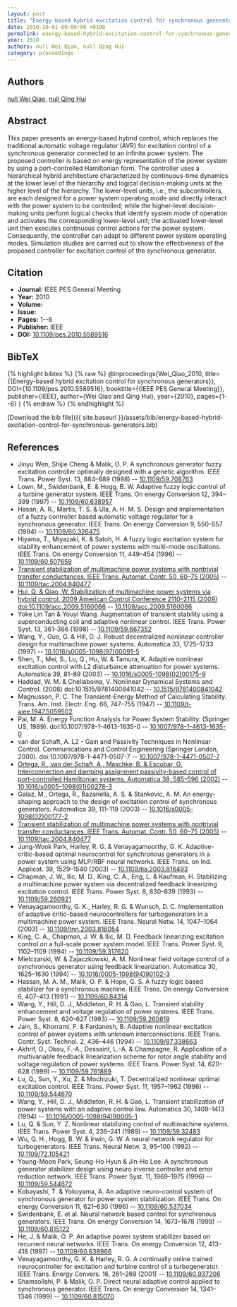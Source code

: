 ```yaml
---
layout: post
title: "Energy-based hybrid excitation control for synchronous generators"
date: 2010-10-01 00:00:00 +0100
permalink: energy-based-hybrid-excitation-control-for-synchronous-generators
year: 2010
authors: null Wei Qiao, null Qing Hui
category: proceedings
---
```

 
## Authors
[null Wei Qiao](authors/wei-qiao), [null Qing Hui](authors/qing-hui)
 
## Abstract
This paper presents an energy-based hybrid control, which replaces the traditional automatic voltage regulator (AVR) for excitation control of a synchronous generator connected to an infinite power system. The proposed controller is based on energy representation of the power system by using a port-controlled Hamiltonian form. The controller uses a hierarchical hybrid architecture characterized by continuous-time dynamics at the lower level of the hierarchy and logical decision-making units at the higher level of the hierarchy. The lower-level units, i.e., the subcontrollers, are each designed for a power system operating mode and directly interact with the power system to be controlled; while the higher-level decision-making units perform logical checks that identify system mode of operation and activates the corresponding lower-level unit; the activated lower-level unit then executes continuous control actions for the power system. Consequently, the controller can adapt to different power system operating modes. Simulation studies are carried out to show the effectiveness of the proposed controller for excitation control of the synchronous generator.
 
## Citation
- **Journal:** IEEE PES General Meeting
- **Year:** 2010
- **Volume:** 
- **Issue:** 
- **Pages:** 1--6
- **Publisher:** IEEE
- **DOI:** [10.1109/pes.2010.5589516](https://doi.org/10.1109/pes.2010.5589516)
 
## BibTeX
{% highlight bibtex %}
{% raw %}
@inproceedings{Wei_Qiao_2010,
  title={{Energy-based hybrid excitation control for synchronous generators}},
  DOI={10.1109/pes.2010.5589516},
  booktitle={{IEEE PES General Meeting}},
  publisher={IEEE},
  author={Wei Qiao and Qing Hui},
  year={2010},
  pages={1--6}
}
{% endraw %}
{% endhighlight %}
 
[Download the bib file]({{ site.baseurl }}/assets/bib/energy-based-hybrid-excitation-control-for-synchronous-generators.bib)
 
## References
- Jinyu Wen, Shijie Cheng & Malik, O. P. A synchronous generator fuzzy excitation controller optimally designed with a genetic algorithm. IEEE Trans. Power Syst. 13, 884–889 (1998) -- [10.1109/59.708763](https://doi.org/10.1109/59.708763)
- Lown, M., Swidenbank, E. & Hogg, B. W. Adaptive fuzzy logic control of a turbine generator system. IEEE Trans. On energy Conversion 12, 394–399 (1997) -- [10.1109/60.638957](https://doi.org/10.1109/60.638957)
- Hasan, A. R., Martis, T. S. & Ula, A. H. M. S. Design and implementation of a fuzzy controller based automatic voltage regulator for a synchronous generator. IEEE Trans. On energy Conversion 9, 550–557 (1994) -- [10.1109/60.326475](https://doi.org/10.1109/60.326475)
- Hiyama, T., Miyazaki, K. & Satoh, H. A fuzzy logic excitation system for stability enhancement of power systems with multi-mode oscillations. IEEE Trans. On energy Conversion 11, 449–454 (1996) -- [10.1109/60.507659](https://doi.org/10.1109/60.507659)
- [Transient stabilization of multimachine power systems with nontrivial transfer conductances. IEEE Trans. Automat. Contr. 50, 60–75 (2005)](transient-stabilization-of-multimachine-power-systems-with-nontrivial-transfer-conductances) -- [10.1109/tac.2004.840477](https://doi.org/10.1109/tac.2004.840477)
- [Hui, Q. & Qiao, W. Stabilization of multimachine power systems via hybrid control. 2009 American Control Conference 2110–2115 (2009) doi:10.1109/acc.2009.5160066](stabilization-of-multimachine-power-systems-via-hybrid-control) -- [10.1109/acc.2009.5160066](https://doi.org/10.1109/acc.2009.5160066)
- Yoke Lin Tan & Youyi Wang. Augmentation of transient stability using a superconducting coil and adaptive nonlinear control. IEEE Trans. Power Syst. 13, 361–366 (1998) -- [10.1109/59.667352](https://doi.org/10.1109/59.667352)
- Wang, Y., Guo, G. & Hill, D. J. Robust decentralized nonlinear controller design for multimachine power systems. Automatica 33, 1725–1733 (1997) -- [10.1016/s0005-1098(97)00091-5](https://doi.org/10.1016/s0005-1098(97)00091-5)
- Shen, T., Mei, S., Lu, Q., Hu, W. & Tamura, K. Adaptive nonlinear excitation control with L2 disturbance attenuation for power systems. Automatica 39, 81–89 (2003) -- [10.1016/s0005-1098(02)00175-9](https://doi.org/10.1016/s0005-1098(02)00175-9)
- Haddad, W. M. & Chellaboina, V. Nonlinear Dynamical Systems and Control. (2008) doi:10.1515/9781400841042 -- [10.1515/9781400841042](https://doi.org/10.1515/9781400841042)
- Magnusson, P. C. The Transient-Energy Method of Calculating Stability. Trans. Am. Inst. Electr. Eng. 66, 747–755 (1947) -- [10.1109/t-aiee.1947.5059502](https://doi.org/10.1109/t-aiee.1947.5059502)
- Pai, M. A. Energy Function Analysis for Power System Stability. (Springer US, 1989). doi:10.1007/978-1-4613-1635-0 -- [10.1007/978-1-4613-1635-0](https://doi.org/10.1007/978-1-4613-1635-0)
- van der Schaft, A. L2 - Gain and Passivity Techniques in Nonlinear Control. Communications and Control Engineering (Springer London, 2000). doi:10.1007/978-1-4471-0507-7 -- [10.1007/978-1-4471-0507-7](https://doi.org/10.1007/978-1-4471-0507-7)
- [Ortega, R., van der Schaft, A., Maschke, B. & Escobar, G. Interconnection and damping assignment passivity-based control of port-controlled Hamiltonian systems. Automatica 38, 585–596 (2002)](interconnection-and-damping-assignment-passivity-based-control-of-port-controlled-hamiltonian-systems) -- [10.1016/s0005-1098(01)00278-3](https://doi.org/10.1016/s0005-1098(01)00278-3)
- Galaz, M., Ortega, R., Bazanella, A. S. & Stankovic, A. M. An energy-shaping approach to the design of excitation control of synchronous generators. Automatica 39, 111–119 (2003) -- [10.1016/s0005-1098(02)00177-2](https://doi.org/10.1016/s0005-1098(02)00177-2)
- [Transient stabilization of multimachine power systems with nontrivial transfer conductances. IEEE Trans. Automat. Contr. 50, 60–75 (2005)](transient-stabilization-of-multimachine-power-systems-with-nontrivial-transfer-conductances) -- [10.1109/tac.2004.840477](https://doi.org/10.1109/tac.2004.840477)
- Jung-Wook Park, Harley, R. G. & Venayagamoorthy, G. K. Adaptive-critic-based optimal neurocontrol for synchronous generators in a power system using MLP/RBF neural networks. IEEE Trans. on Ind. Applicat. 39, 1529–1540 (2003) -- [10.1109/tia.2003.816493](https://doi.org/10.1109/tia.2003.816493)
- Chapman, J. W., Ilic, M. D., King, C. A., Eng, L. & Kaufman, H. Stabilizing a multimachine power system via decentralized feedback linearizing excitation control. IEEE Trans. Power Syst. 8, 830–839 (1993) -- [10.1109/59.260921](https://doi.org/10.1109/59.260921)
- Venayagamoorthy, G. K., Harley, R. G. & Wunsch, D. C. Implementation of adaptive critic-based neurocontrollers for turbogenerators in a multimachine power system. IEEE Trans. Neural Netw. 14, 1047–1064 (2003) -- [10.1109/tnn.2003.816054](https://doi.org/10.1109/tnn.2003.816054)
- King, C. A., Chapman, J. W. & Ilic, M. D. Feedback linearizing excitation control on a full-scale power system model. IEEE Trans. Power Syst. 9, 1102–1109 (1994) -- [10.1109/59.317620](https://doi.org/10.1109/59.317620)
- Mielczarski, W. & Zajaczkowski, A. M. Nonlinear field voltage control of a synchronous generator using feedback linearization. Automatica 30, 1625–1630 (1994) -- [10.1016/0005-1098(94)90102-3](https://doi.org/10.1016/0005-1098(94)90102-3)
- Hassan, M. A. M., Malik, O. P. & Hope, G. S. A fuzzy logic based stabilizer for a synchronous machine. IEEE Trans. On energy Conversion 6, 407–413 (1991) -- [10.1109/60.84314](https://doi.org/10.1109/60.84314)
- Wang, Y., Hill, D. J., Middleton, R. H. & Gao, L. Transient stability enhancement and voltage regulation of power systems. IEEE Trans. Power Syst. 8, 620–627 (1993) -- [10.1109/59.260819](https://doi.org/10.1109/59.260819)
- Jain, S., Khorrami, F. & Fardanesh, B. Adaptive nonlinear excitation control of power systems with unknown interconnections. IEEE Trans. Contr. Syst. Technol. 2, 436–446 (1994) -- [10.1109/87.338663](https://doi.org/10.1109/87.338663)
- Akhrif, O., Okou, F.-A., Dessaint, L.-A. & Champagne, R. Application of a multivariable feedback linearization scheme for rotor angle stability and voltage regulation of power systems. IEEE Trans. Power Syst. 14, 620–628 (1999) -- [10.1109/59.761889](https://doi.org/10.1109/59.761889)
- Lu, Q., Sun, Y., Xu, Z. & Mochizuki, T. Decentralized nonlinear optimal excitation control. IEEE Trans. Power Syst. 11, 1957–1962 (1996) -- [10.1109/59.544670](https://doi.org/10.1109/59.544670)
- Wang, Y., Hill, D. J., Middleton, R. H. & Gao, L. Transient stabilization of power systems with an adaptive control law. Automatica 30, 1409–1413 (1994) -- [10.1016/0005-1098(94)90005-1](https://doi.org/10.1016/0005-1098(94)90005-1)
- Lu, Q. & Sun, Y. Z. Nonlinear stabilizing control of multimachine systems. IEEE Trans. Power Syst. 4, 236–241 (1989) -- [10.1109/59.32483](https://doi.org/10.1109/59.32483)
- Wu, Q. H., Hogg, B. W. & Irwin, G. W. A neural network regulator for turbogenerators. IEEE Trans. Neural Netw. 3, 95–100 (1992) -- [10.1109/72.105421](https://doi.org/10.1109/72.105421)
- Young-Moon Park, Seung-Ho Hyun & Jin-Ho Lee. A synchronous generator stabilizer design using neuro inverse controller and error reduction network. IEEE Trans. Power Syst. 11, 1969–1975 (1996) -- [10.1109/59.544672](https://doi.org/10.1109/59.544672)
- Kobayashi, T. & Yokoyama, A. An adaptive neuro-control system of synchronous generator for power system stabilization. IEEE Trans. On energy Conversion 11, 621–630 (1996) -- [10.1109/60.537034](https://doi.org/10.1109/60.537034)
- Swidenbank, E. et al. Neural network based control for synchronous generators. IEEE Trans. On energy Conversion 14, 1673–1678 (1999) -- [10.1109/60.815122](https://doi.org/10.1109/60.815122)
- He, J. & Malik, O. P. An adaptive power system stabilizer based on recurrent neural networks. IEEE Trans. On energy Conversion 12, 413–418 (1997) -- [10.1109/60.638966](https://doi.org/10.1109/60.638966)
- Venayagamoorthy, G. K. & Harley, R. G. A continually online trained neurocontroller for excitation and turbine control of a turbogenerator. IEEE Trans. Energy Convers. 16, 261–269 (2001) -- [10.1109/60.937206](https://doi.org/10.1109/60.937206)
- Shamsollahi, P. & Malik, O. P. Direct neural adaptive control applied to synchronous generator. IEEE Trans. On energy Conversion 14, 1341–1346 (1999) -- [10.1109/60.815070](https://doi.org/10.1109/60.815070)

